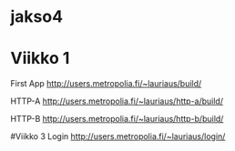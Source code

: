 # jakso4

# Viikko 1
First App
http://users.metropolia.fi/~lauriaus/build/

HTTP-A
http://users.metropolia.fi/~lauriaus/http-a/build/

HTTP-B
http://users.metropolia.fi/~lauriaus/http-b/build/


#Viikko 3
Login
http://users.metropolia.fi/~lauriaus/login/
